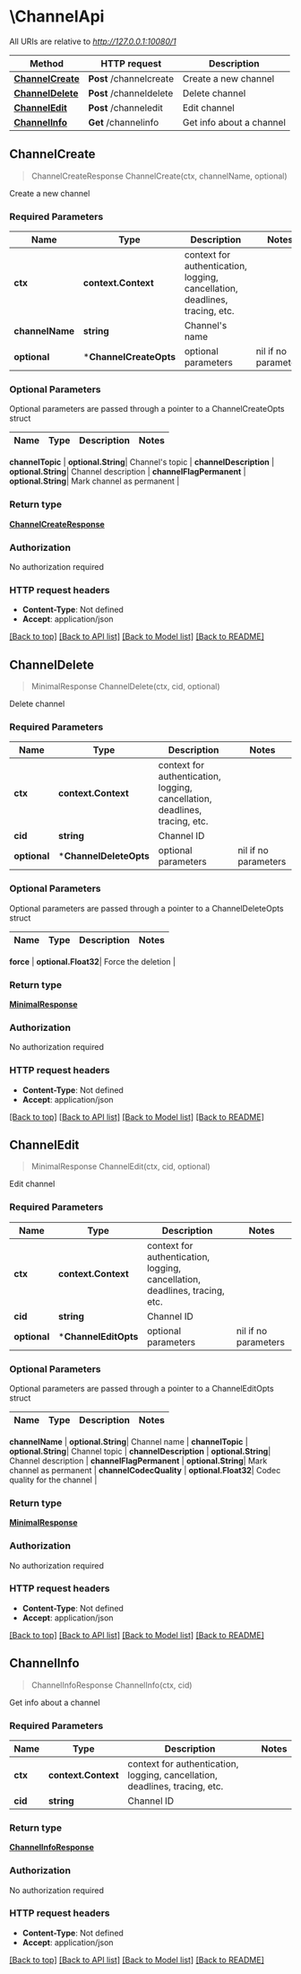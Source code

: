 # \ChannelApi

All URIs are relative to *http://127.0.0.1:10080/1*

Method | HTTP request | Description
------------- | ------------- | -------------
[**ChannelCreate**](ChannelApi.md#ChannelCreate) | **Post** /channelcreate | Create a new channel
[**ChannelDelete**](ChannelApi.md#ChannelDelete) | **Post** /channeldelete | Delete channel
[**ChannelEdit**](ChannelApi.md#ChannelEdit) | **Post** /channeledit | Edit channel
[**ChannelInfo**](ChannelApi.md#ChannelInfo) | **Get** /channelinfo | Get info about a channel



## ChannelCreate

> ChannelCreateResponse ChannelCreate(ctx, channelName, optional)

Create a new channel

### Required Parameters


Name | Type | Description  | Notes
------------- | ------------- | ------------- | -------------
**ctx** | **context.Context** | context for authentication, logging, cancellation, deadlines, tracing, etc.
**channelName** | **string**| Channel&#39;s name | 
 **optional** | ***ChannelCreateOpts** | optional parameters | nil if no parameters

### Optional Parameters

Optional parameters are passed through a pointer to a ChannelCreateOpts struct


Name | Type | Description  | Notes
------------- | ------------- | ------------- | -------------

 **channelTopic** | **optional.String**| Channel&#39;s topic | 
 **channelDescription** | **optional.String**| Channel description | 
 **channelFlagPermanent** | **optional.String**| Mark channel as permanent | 

### Return type

[**ChannelCreateResponse**](ChannelCreateResponse.md)

### Authorization

No authorization required

### HTTP request headers

- **Content-Type**: Not defined
- **Accept**: application/json

[[Back to top]](#) [[Back to API list]](../README.md#documentation-for-api-endpoints)
[[Back to Model list]](../README.md#documentation-for-models)
[[Back to README]](../README.md)


## ChannelDelete

> MinimalResponse ChannelDelete(ctx, cid, optional)

Delete channel

### Required Parameters


Name | Type | Description  | Notes
------------- | ------------- | ------------- | -------------
**ctx** | **context.Context** | context for authentication, logging, cancellation, deadlines, tracing, etc.
**cid** | **string**| Channel ID | 
 **optional** | ***ChannelDeleteOpts** | optional parameters | nil if no parameters

### Optional Parameters

Optional parameters are passed through a pointer to a ChannelDeleteOpts struct


Name | Type | Description  | Notes
------------- | ------------- | ------------- | -------------

 **force** | **optional.Float32**| Force the deletion | 

### Return type

[**MinimalResponse**](MinimalResponse.md)

### Authorization

No authorization required

### HTTP request headers

- **Content-Type**: Not defined
- **Accept**: application/json

[[Back to top]](#) [[Back to API list]](../README.md#documentation-for-api-endpoints)
[[Back to Model list]](../README.md#documentation-for-models)
[[Back to README]](../README.md)


## ChannelEdit

> MinimalResponse ChannelEdit(ctx, cid, optional)

Edit channel

### Required Parameters


Name | Type | Description  | Notes
------------- | ------------- | ------------- | -------------
**ctx** | **context.Context** | context for authentication, logging, cancellation, deadlines, tracing, etc.
**cid** | **string**| Channel ID | 
 **optional** | ***ChannelEditOpts** | optional parameters | nil if no parameters

### Optional Parameters

Optional parameters are passed through a pointer to a ChannelEditOpts struct


Name | Type | Description  | Notes
------------- | ------------- | ------------- | -------------

 **channelName** | **optional.String**| Channel name | 
 **channelTopic** | **optional.String**| Channel topic | 
 **channelDescription** | **optional.String**| Channel description | 
 **channelFlagPermanent** | **optional.String**| Mark channel as permanent | 
 **channelCodecQuality** | **optional.Float32**| Codec quality for the channel | 

### Return type

[**MinimalResponse**](MinimalResponse.md)

### Authorization

No authorization required

### HTTP request headers

- **Content-Type**: Not defined
- **Accept**: application/json

[[Back to top]](#) [[Back to API list]](../README.md#documentation-for-api-endpoints)
[[Back to Model list]](../README.md#documentation-for-models)
[[Back to README]](../README.md)


## ChannelInfo

> ChannelInfoResponse ChannelInfo(ctx, cid)

Get info about a channel

### Required Parameters


Name | Type | Description  | Notes
------------- | ------------- | ------------- | -------------
**ctx** | **context.Context** | context for authentication, logging, cancellation, deadlines, tracing, etc.
**cid** | **string**| Channel ID | 

### Return type

[**ChannelInfoResponse**](ChannelInfoResponse.md)

### Authorization

No authorization required

### HTTP request headers

- **Content-Type**: Not defined
- **Accept**: application/json

[[Back to top]](#) [[Back to API list]](../README.md#documentation-for-api-endpoints)
[[Back to Model list]](../README.md#documentation-for-models)
[[Back to README]](../README.md)

